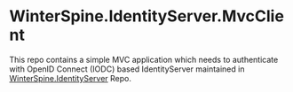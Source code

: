 # WinterSpine.IdentityServer.MvcClient

This repo contains a simple MVC application which needs to authenticate with OpenID Connect (IODC) based IdentityServer maintained in [WinterSpine.IdentityServer](https://github.com/jaliyaudagedara/WinterSpine.IdentityServer) Repo.